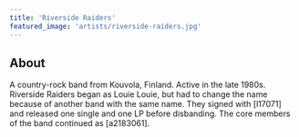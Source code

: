 ```yaml
---
title: 'Riverside Raiders'
featured_image: 'artists/riverside-raiders.jpg'
---
```


## About

A country-rock band from Kouvola, Finland. Active in the late 1980s. Riverside Raiders began as Louie Louie, but had to change the name because of another band with the same name. They signed with [l17071] and released one single and one LP before disbanding. The core members of the band continued as [a2183061].
